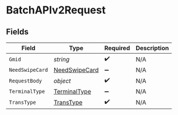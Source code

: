 # BatchAPIv2Request


## Fields

| Field                                                 | Type                                                  | Required                                              | Description                                           |
| ----------------------------------------------------- | ----------------------------------------------------- | ----------------------------------------------------- | ----------------------------------------------------- |
| `Gmid`                                                | *string*                                              | :heavy_check_mark:                                    | N/A                                                   |
| `NeedSwipeCard`                                       | [NeedSwipeCard](../../Models/Shared/NeedSwipeCard.md) | :heavy_minus_sign:                                    | N/A                                                   |
| `RequestBody`                                         | *object*                                              | :heavy_check_mark:                                    | N/A                                                   |
| `TerminalType`                                        | [TerminalType](../../Models/Shared/TerminalType.md)   | :heavy_minus_sign:                                    | N/A                                                   |
| `TransType`                                           | [TransType](../../Models/Shared/TransType.md)         | :heavy_check_mark:                                    | N/A                                                   |